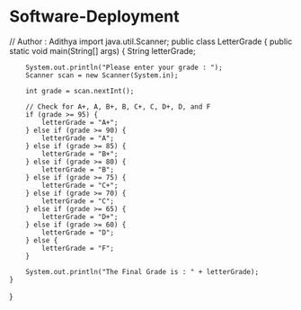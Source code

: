# Software-Deployment
// Author : Adithya
import java.util.Scanner;
public class LetterGrade {
    public static void main(String[] args) {
        String letterGrade;

        System.out.println("Please enter your grade : ");
        Scanner scan = new Scanner(System.in);

        int grade = scan.nextInt();

        // Check for A+, A, B+, B, C+, C, D+, D, and F
        if (grade >= 95) {
            letterGrade = "A+";
        } else if (grade >= 90) {
            letterGrade = "A";
        } else if (grade >= 85) {
            letterGrade = "B+";
        } else if (grade >= 80) {
            letterGrade = "B";
        } else if (grade >= 75) {
            letterGrade = "C+";
        } else if (grade >= 70) {
            letterGrade = "C";
        } else if (grade >= 65) {
            letterGrade = "D+";
        } else if (grade >= 60) {
            letterGrade = "D";
        } else {
            letterGrade = "F";
        }

        System.out.println("The Final Grade is : " + letterGrade);
    }
}
